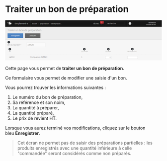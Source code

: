 # Traiter un bon de préparation


![saisieprepaexterne-0](images/saisieprepaexterne-0.png)


<p>Cette page vous permet de<strong>&nbsp;traiter un bon de pr&eacute;paration</strong>.</p>
<p>Ce formulaire vous permet de modifier une saisie d'un bon.</p>
<p>Vous pourrez trouver les informations suivantes :</p>
<ol>
<li>Le num&eacute;ro du bon de pr&eacute;paration,</li>
<li>Sa r&eacute;f&eacute;rence et son noim,</li>
<li>La quantit&eacute; &agrave; pr&eacute;parer,</li>
<li>La quantit&eacute; pr&eacute;par&eacute;,</li>
<li>Le prix de revient HT.</li>
</ol>
<p>Lorsque vous aurez termin&eacute; vos modifications, cliquez sur le bouton bleu&nbsp;<strong>Enregistrer</strong>.</p>
<blockquote>
<p>Cet &eacute;cran ne permet pas de saisir des pr&eacute;parations partielles : les produits enregistr&eacute;s avec une quantit&eacute; inf&eacute;rieure &agrave; celle "command&eacute;e" seront consid&eacute;r&eacute;s comme non pr&eacute;par&eacute;s.</p>
</blockquote>

